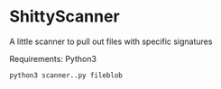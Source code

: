 # ShittyScanner

A little scanner to pull out files with specific signatures

Requirements:
  Python3
  
```bash
python3 scanner..py fileblob
```
